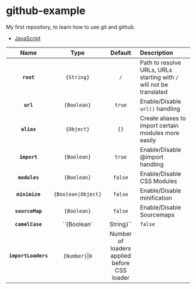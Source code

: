 github-example
==============

My first repository, to learn how to use git and github.

- [JavaScript](javascript/README.md)

|Name|Type|Default|Description|
|:--:|:--:|:-----:|:----------|
|**`root`**|`{String}`|`/`|Path to resolve URLs, URLs starting with `/` will not be translated|
|**`url`**|`{Boolean}`|`true`| Enable/Disable `url()` handling|
|**`alias`**|`{Object}`|`{}`|Create aliases to import certain modules more easily|
|**`import`** |`{Boolean}`|`true`| Enable/Disable @import handling|
|**`modules`**|`{Boolean}`|`false`|Enable/Disable CSS Modules|
|**`minimize`**|<code>{Boolean&verbar;Object}</code>|`false`|Enable/Disable minification|
|**`sourceMap`**|`{Boolean}`|`false`|Enable/Disable Sourcemaps|
|**`camelCase`**|``{Boolean`|String}``|`false`|Export Classnames in CamelCase|
|**`importLoaders`**|`{Number}`&verbar;`0`|Number of loaders applied before CSS loader|

